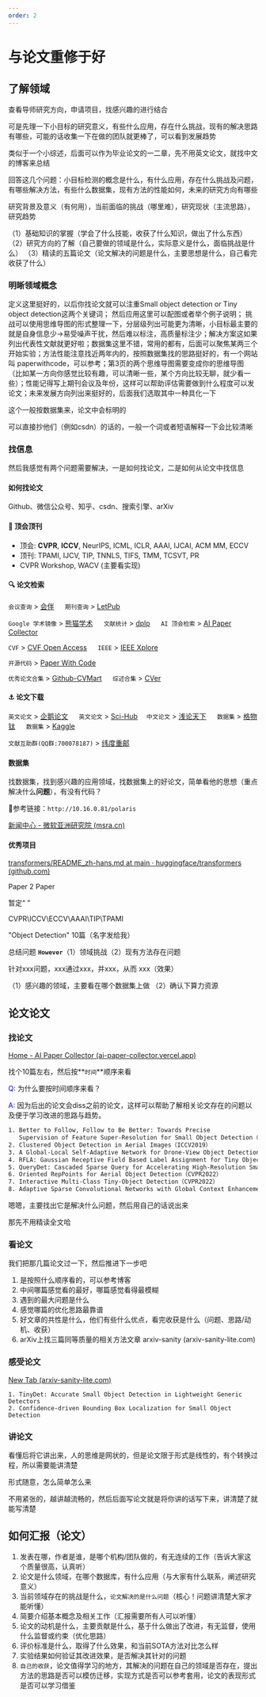 ```yaml
---
order: 2
---
```


# 与论文重修于好

## 了解领域

查看导师研究方向，申请项目，找感兴趣的进行结合

可是先理一下小目标的研究意义，有些什么应用，存在什么挑战，现有的解决思路有哪些，可能的话收集一下在做的团队就更棒了，可以看到发展趋势

类似于一个小综述，后面可以作为毕业论文的一二章，先不用英文论文，就找中文的博客来总结

回答这几个问题：小目标检测的概念是什么，有什么应用，存在什么挑战及问题，有哪些解决方法，有些什么数据集，现有方法的性能如何，未来的研究方向有哪些

研究背景及意义（有何用），当前面临的挑战（哪里难），研究现状（主流思路），研究趋势

（1）基础知识的掌握（学会了什么技能，收获了什么知识，做出了什么东西）
（2）研究方向的了解（自己要做的领域是什么，实际意义是什么，面临挑战是什么）
（3）精读的五篇论文（论文解决的问题是什么，主要思想是什么，自己看完收获了什么）

### 明晰领域概念

定义这里挺好的，以后你找论文就可以注重Small object detection or Tiny object detection这两个关键词；  然后应用这里可以配图或者举个例子说明；  挑战可以使用思维导图的形式整理一下，分层级列出可能更为清晰，小目标最主要的就是自身信息少->易受噪声干扰，然后难以标注，高质量标注少；解决方案这如果列出代表性文献就更好啦；数据集这里不错，常用的都有，后面可以聚焦某两三个开始实验；方法性能注意找近两年内的，按照数据集找的思路挺好的，有一个网站叫 paperwithcode，可以参考；第3页的两个思维导图需要变成你的思维导图（比如某一方向你感觉比较有趣，可以清晰一些，某个方向比较无聊，就少看一些）；性能记得写上期刊会议及年份，这样可以帮助评估需要做到什么程度可以发论文；未来发展方向列出来挺好的，后面我们选取其中一种具化一下

这个一般按数据集来，论文中会标明的

可以直接抄他们（例如csdn）的话的，一般一个词或者短语解释一下会比较清晰

### 找信息

然后我感觉有两个问题需要解决，一是如何找论文，二是如何从论文中找信息


#### 如何找论文

Github、微信公众号、知乎、csdn、搜索引擎、arXiv


#### 📑 顶会顶刊
* 顶会: **CVPR**, **ICCV**, NeurIPS, ICML, ICLR, AAAI, IJCAI, ACM MM, ECCV
* 顶刊: TPAMI, IJCV, TIP, TNNLS, TIFS, TMM, TCSVT, PR
* CVPR Workshop, WACV (主要看实现)

#### 🔍 论文检索

`会议查询` > [会伴](https://www.myhuiban.com/) &emsp; `期刊查询` > [LetPub](http://www.letpub.com.cn/index.php?page=journalapp) &emsp;

`Google 学术镜像` > [熊猫学术](https://sc.panda321.com/) &emsp; `文献统计` > [dplp](https://dblp.org/) &emsp;
`AI 顶会检索` > [AI Paper Collector](https://ai-paper-collector.vercel.app/) &emsp;

`CVF` > [CVF Open Access](https://openaccess.thecvf.com/menu) &emsp; `IEEE` > [IEEE Xplore](https://ieeexplore.ieee.org/Xplore/home.jsp) &emsp;

`开源代码` > [Paper With Code](https://paperswithcode.com) &emsp;

`优秀论文合集` > [Github-CVMart](https://github.com/extreme-assistant/) &emsp; `综述合集` > [CVer](https://github.com/52CV/CV-Surveys)

#### ⚓️ 论文下载

`英文论文` > [企鹅论文](https://doi.qqsci.com) &emsp; `英文论文` > [Sci-Hub](https://sci-hub.shop/)&emsp; `中文论文` > [浅论天下](http://xiazai.lunwenfw.com) &emsp;
`数据集` > [格物钛](https://www.graviti.cn) &emsp; `数据集` > [Kaggle](https://www.kaggle.com/) &emsp;

`文献互助群(QQ群:700078187)` > [纬度重邮](http://spis.hnlat.com/) &emsp;

#### 数据集

找数据集，找到感兴趣的应用领域，找数据集上的好论文，简单看他的思想（重点解决什么**问题**），有没有代码？

🔗参考链接：`http://10.16.0.81/polaris`

[新闻中心 - 微软亚洲研究院 (msra.cn)](https://www.msra.cn/zh-cn/news?wd&content-type=posts)

#### 优秀项目

[transformers/README_zh-hans.md at main · huggingface/transformers (github.com)](https://github.com/huggingface/transformers/blob/main/README_zh-hans.md)


Paper 2 Paper

暂定“ ”

CVPR\ICCV\ECCV\AAAI\TIP\TPAMI

"Object Detection" 10篇（名字发给我）

总结问题 **`However`**（1）领域挑战（2）现有方法存在问题

针对xxx问题，xxx通过xxx，并xxx，从而 xxx（效果）

（1）感兴趣的领域，主要看在哪个数据集上做 （2）确认下算力资源

## 论文论文

### 找论文

[Home - AI Paper Collector (ai-paper-collector.vercel.app)](https://ai-paper-collector.vercel.app/)

找个10篇左右，然后按**`时间`**顺序来看

<font color=blue>Q: </font>为什么要按时间顺序来看？

<font color=blue>A: </font>因为后出的论文会diss之前的论文，这样可以帮助了解相关论文存在的问题以及便于学习改进的思路与趋势。

```txt
1. Better to Follow, Follow to Be Better: Towards Precise 
   Supervision of Feature Super-Resolution for Small Object Detection（ICCV2019）
2. Clustered Object Detection in Aerial Images（ICCV2019）
3. A Global-Local Self-Adaptive Network for Drone-View Object Detection（TIP2021）
4. RFLA: Gaussian Receptive Field Based Label Assignment for Tiny Object Detection(ECCV2022)
5. QueryDet: Cascaded Sparse Query for Accelerating High-Resolution Small Object Detection（CVPR2022）
6. Oriented RepPoints for Aerial Object Detection（CVPR2022）
7. Interactive Multi-Class Tiny-Object Detection（CVPR2022）
8. Adaptive Sparse Convolutional Networks with Global Context Enhancement for Faster Object Detection on Drone Images（CVPR23）
```

嗯嗯，主要找出它是解决什么问题，然后用自己的话说出来

那先不用精读全文哈

### 看论文

我们把那几篇论文过一下，然后推进下一步吧

1. 是按照什么顺序看的，可以参考博客
2. 中间哪篇感觉看的最好，哪篇感觉看得最模糊
3. 遇到的最大问题是什么
4. 感觉哪篇的优化思路最靠谱
5. 好文章的共性是什么，他们有些什么优点，看完收获是什么（问题、思路/动机、收获）
6. arXiv上找三篇同等质量的相关方法文章
arxiv-sanity (arxiv-sanity-lite.com)

### 感受论文

[New Tab (arxiv-sanity-lite.com)](https://arxiv-sanity-lite.com/)

```
1. TinyDet: Accurate Small Object Detection in Lightweight Generic Detectors
2. Confidence-driven Bounding Box Localization for Small Object Detection
```

### 讲论文

看懂后将它讲出来，人的思维是网状的，但是论文限于形式是线性的，有个转换过程，所以需要能讲清楚

形式随意，怎么简单怎么来

不用紧张的，越讲越流畅的，然后后面写论文就是将你讲的话写下来，讲清楚了就能写清楚

## 如何汇报（论文）

1. 发表在哪，作者是谁，是哪个机构/团队做的，有无连续的工作（告诉大家这个质量很高，认真听）
2. 论文是什么领域，在哪个数据库，有什么应用（与大家有什么联系，阐述研究意义）
3. 当前领域存在的挑战是什么，`论文解决的是什么问题`（核心！问题讲清楚大家才能听懂）
4. 简要介绍基本概念及相关工作（汇报需要所有人可以听懂）
5. 论文的动机是什么，主要贡献是什么，基于什么做出了改进，有无监督，使用什么监督或约束（优化思路）
6. 评价标准是什么，取得了什么效果，和当前SOTA方法对比怎么样
7. 实验结果如何验证其改进效果，是否解决其针对的问题
8. `自己的收获`，论文值得学习的地方，其解决的问题在自己的领域是否存在，提出方法的思路是否可以模仿迁移，实现方式是否可以参考套用，论文的表现形式是否可以学习借鉴